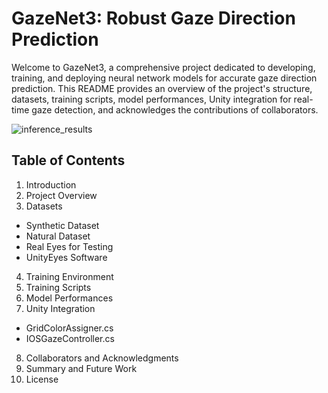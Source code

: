 # GazeNet3: Robust Gaze Direction Prediction
Welcome to GazeNet3, a comprehensive project dedicated to developing, training, and deploying neural network models for accurate gaze direction prediction. This README provides an overview of the project's structure, datasets, training scripts, model performances, Unity integration for real-time gaze detection, and acknowledges the contributions of collaborators.

![inference_results](https://github.com/user-attachments/assets/65d494f4-ae8b-4009-97fd-3181e041ca08)

## Table of Contents
1. Introduction
2. Project Overview
3. Datasets
 - Synthetic Dataset
 - Natural Dataset
 - Real Eyes for Testing
 - UnityEyes Software
4. Training Environment
5. Training Scripts
6. Model Performances
7. Unity Integration
 - GridColorAssigner.cs
 - IOSGazeController.cs
8. Collaborators and Acknowledgments
9. Summary and Future Work
10. License

